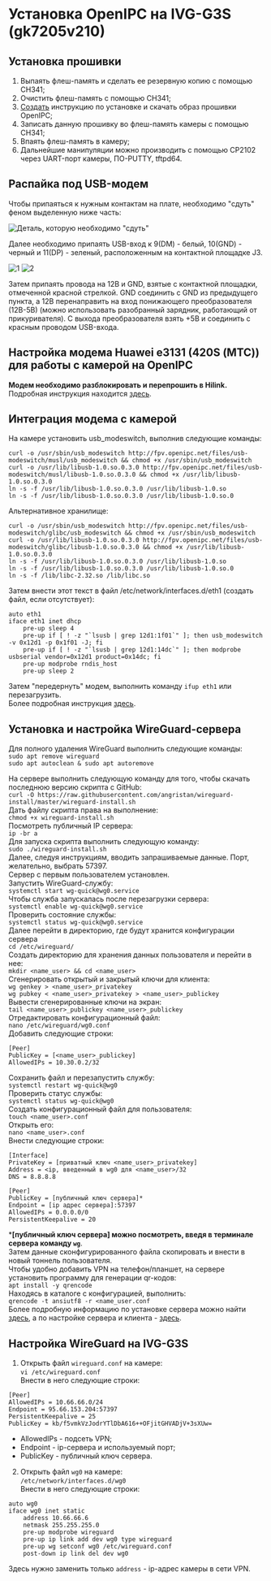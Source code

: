 # Установка OpenIPC на IVG-G3S (gk7205v210)
## Установка прошивки
1. Выпаять флеш-память и сделать ее резервную копию с помощью CH341;
2. Очистить флеш-память с помощью CH341;
3. [Создать](<https://openipc.org/supported-hardware/featured>) инструкцию по установке и скачать образ прошивки OpenIPC;
4. Записать данную прошивку во флеш-память камеры с помощью CH341;
5. Впаять флеш-память в камеру;
6. Дальнейшие манипуляции можно производить с помощью CP2102 через UART-порт камеры, ПО-PUTTY, tftpd64.
## Распайка под USB-модем
Чтобы припаяться к нужным контактам на плате, необходимо "сдуть" феном выделенную ниже часть:

![Деталь, которую необходимо "сдуть"](https://github.com/SergeiIvanov33/OpenIPC/blob/master/3.jpg)

Далее необходимо припаять USB-вход к 9(DM) - белый, 10(GND) - черный и 11(DP) - зеленый, расположенным на контактной площадке J3.

![1](https://github.com/SergeiIvanov33/OpenIPC/blob/master/1.jpg)
![2](https://github.com/SergeiIvanov33/OpenIPC/blob/master/2.jpg)

Затем припаять провода на 12В и GND, взятые с контактной площадки, отмеченной красной стрелкой. GND соединить с GND из предыдущего пункта, а 12В перенаправить на вход понижающего преобразователя (12В-5В) (можно использовать разобранный зарядник, работающий от прикуривателя). С выхода преобразователя взять +5В и соединить с красным проводом USB-входа.
## Настройка модема Huawei e3131 (420S (МТС)) для работы с камерой на OpenIPC
**Модем необходимо разблокировать и перепрошить в Hilink.**
Подробная инструкция находится [здесь](<https://www.youtube.com/watch?v=Fh9ysGLFdDM&ab_channel=%D0%90%D0%B2%D0%B8%D1%82%D0%BE%D0%B4%D0%BE%D1%80.%D0%A0%D0%A4>).
## Интеграция модема с камерой
На камере установить usb_modeswitch, выполнив следующие команды:
```
curl -o /usr/sbin/usb_modeswitch http://fpv.openipc.net/files/usb-modeswitch/musl/usb_modeswitch && chmod +x /usr/sbin/usb_modeswitch
curl -o /usr/lib/libusb-1.0.so.0.3.0 http://fpv.openipc.net/files/usb-modeswitch/musl/libusb-1.0.so.0.3.0 && chmod +x /usr/lib/libusb-1.0.so.0.3.0
ln -s -f /usr/lib/libusb-1.0.so.0.3.0 /usr/lib/libusb-1.0.so
ln -s -f /usr/lib/libusb-1.0.so.0.3.0 /usr/lib/libusb-1.0.so.0
```
Альтернативное хранилище:
```
curl -o /usr/sbin/usb_modeswitch http://fpv.openipc.net/files/usb-modeswitch/glibc/usb_modeswitch && chmod +x /usr/sbin/usb_modeswitch
curl -o /usr/lib/libusb-1.0.so.0.3.0 http://fpv.openipc.net/files/usb-modeswitch/glibc/libusb-1.0.so.0.3.0 && chmod +x /usr/lib/libusb-1.0.so.0.3.0
ln -s -f /usr/lib/libusb-1.0.so.0.3.0 /usr/lib/libusb-1.0.so
ln -s -f /usr/lib/libusb-1.0.so.0.3.0 /usr/lib/libusb-1.0.so.0
ln -s -f /lib/libc-2.32.so /lib/libc.so
```
Затем внести этот текст в файл /etc/network/interfaces.d/eth1 (создать файл, если отсутствует):
```
auto eth1
iface eth1 inet dhcp
    pre-up sleep 4
    pre-up if [ ! -z "`lsusb | grep 12d1:1f01`" ]; then usb_modeswitch -v 0x12d1 -p 0x1f01 -J; fi
    pre-up if [ ! -z "`lsusb | grep 12d1:14dc`" ]; then modprobe usbserial vendor=0x12d1 product=0x14dc; fi
    pre-up modprobe rndis_host
    pre-up sleep 2
```
Затем "передернуть" модем, выполнить команду ```ifup eth1``` или перезагрузить.\
Более подробная инструкция [здесь](<https://github.com/OpenIPC/sandbox-fpv/blob/master/lte-fpv.md>).
## Установка и настройка WireGuard-сервера
Для полного удаления WireGuard выполнить следующие команды:\
```sudo apt remove wireguard```\
```sudo apt autoclean & sudo apt autoremove```  

На сервере выполнить следующую команду для того, чтобы скачать последнюю версию скрипта с GitHub:\
```curl -O https://raw.githubusercontent.com/angristan/wireguard-install/master/wireguard-install.sh```\
Дать файлу скрипта права на выполнение:\
```chmod +x wireguard-install.sh```\
Посмотреть публичный IP сервера:\
```ip -br a```\
Для запуска скрипта выполнить следующую команду:\
```sudo ./wireguard-install.sh```\
Далее, следуя инструкциям, вводить запрашиваемые данные. Порт, желательно, выбрать 57397.\
Сервер с первым пользователем установлен.\
Запустить WireGuard-службу:\
```systemctl start wg-quick@wg0.service```\
Чтобы служба запускалась после перезагрузки сервера:\
```systemctl enable wg-quick@wg0.service```\
Проверить состояние службы:\
```systemctl status wg-quick@wg0.service```\
Далее перейти в директорию, где будут хранится конфигурации сервера\
```cd /etc/wireguard/```\
Создать директорию для хранения данных пользователя и перейти в нее:\
```mkdir <name_user> && cd <name_user>```\
Сгенерировать открытый и закрытый ключи для клиента:\
```wg genkey > <name_user>_privatekey```\
```wg pubkey < <name_user>_privatekey > <name_user>_publickey```\
Вывести сгенерированные ключи на экран:\
```tail <name_user>_publickey <name_user>_publickey```\
Отредактировать конфигурационный файл:\
```nano /etc/wireguard/wg0.conf```\
Добавить следующие строки:
```
[Peer]
PublicKey = [<name_user>_publickey]
AllowedIPs = 10.30.0.2/32
```
Сохранить файл и перезапустить службу:\
```systemctl restart wg-quick@wg0```\
Проверить статус службы:\
```systemctl status wg-quick@wg0```\
Создать конфигурационный файл для пользователя:\
```touch <name_user>.conf```\
Открыть его:\
```nano <name_user>.conf```\
Внести следующие строки:
```
[Interface]
PrivateKey = [приватный ключ <name_user>_privatekey]
Address = <ip, введенный в wg0 для <name_user>/32
DNS = 8.8.8.8

[Peer]
PublicKey = [публичный ключ сервера]*
Endpoint = [ip адрес сервера]:57397
AllowedIPs = 0.0.0.0/0
PersistentKeepalive = 20
```
***[публичный ключ сервера] можно посмотреть, введя в терминале сервера команду ```wg```**.\
Затем данные сконфигурированного файла скопировать и внести в новый тоннель пользователя.\
Чтобы удобно добавить VPN на телефон/планшет, на сервере установить программу для генерации qr-кодов:\
```apt install -y qrencode```\
Находясь в каталоге с конфигурацией, выполнить:\
```qrencode -t ansiutf8 -r <name_user.conf```\
Более подробную информацию по установке сервера можно найти [здесь](https://losst.pro/prostaya-nastrojka-wireguard-linux), а по настройке сервера и клиента - [здесь](<https://profitserver.ru/knowledge-base/nastroyka-wireguard-vpn-na-svoem-servere>). 
## Настройка WireGuard на IVG-G3S
1. Открыть файл ```wireguard.conf``` на камере:\
```vi /etc/wireguard.conf```\
Внести в него следующие строки:
```
[Peer]
AllowedIPs = 10.66.66.0/24
Endpoint = 95.66.153.204:57397
PersistentKeepalive = 25
PublicKey = kb/f5vmkVzJodrYTlDbA616++OFjitGHVADjV+3sXUw= 
```
- AllowedIPs - подсеть VPN;
- Endpoint - ip-сервера и используемый порт;
- PublicKey - публичный ключ сервера.
2. Открыть файл ```wg0``` на камере:\
```/etc/network/interfaces.d/wg0```\
Внести в него следующие строки:
```
auto wg0
iface wg0 inet static
    address 10.66.66.6
    netmask 255.255.255.0
    pre-up modprobe wireguard
    pre-up ip link add dev wg0 type wireguard
    pre-up wg setconf wg0 /etc/wireguard.conf
    post-down ip link del dev wg0
```
Здесь нужно заменить только ```address``` - ip-адрес камеры в сети VPN.





